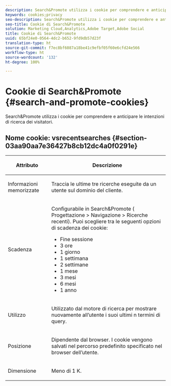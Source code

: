 ```yaml
---
description: Search&Promote utilizza i cookie per comprendere e anticipare le intenzioni di ricerca dei visitatori.
keywords: cookies;privacy
seo-description: Search&Promote utilizza i cookie per comprendere e anticipare le intenzioni di ricerca dei visitatori.
seo-title: Cookie di Search&Promote
solution: Marketing Cloud,Analytics,Adobe Target,Adobe Social
title: Cookie di Search&Promote
uuid: 65bf24e0-0564-4dc2-b652-9fd9db57d23f
translation-type: ht
source-git-commit: f7ec8bf6087a18be41c9efbf05f60e6cfd24e566
workflow-type: ht
source-wordcount: '132'
ht-degree: 100%

---
```



# Cookie di Search&amp;Promote {#search-and-promote-cookies}

Search&amp;Promote utilizza i cookie per comprendere e anticipare le intenzioni di ricerca dei visitatori.

## Nome cookie: vsrecentsearches {#section-03aa90aa7e36427b8cb12dc4a0f0291e}

<table id="table_34AA90F2FFB84500A77D8F4C5008D453"> 
 <thead> 
  <tr> 
   <th colname="col1" class="entry"> <p>Attributo </p> </th> 
   <th colname="col2" class="entry"> <p>Descrizione </p> </th> 
  </tr> 
 </thead>
 <tbody> 
  <tr> 
   <td colname="col1"> <p>Informazioni memorizzate </p> </td> 
   <td colname="col2"> <p> Traccia le ultime tre ricerche eseguite da un utente sul dominio del cliente. </p> </td> 
  </tr> 
  <tr> 
   <td colname="col1"> <p> Scadenza </p> </td> 
   <td colname="col2"> <p>Configurabile in Search&amp;Promote (<span class="uicontrol"> Progettazione</span> &gt; <span class="uicontrol"> Navigazione</span> &gt; <span class="uicontrol"> Ricerche recenti</span>). Puoi scegliere tra le seguenti opzioni di scadenza dei cookie: </p> <p> 
     <ul id="ul_28F564A6337D497699D5247F755981B8"> 
      <li id="li_6478BB5AF82341F787F92D03E277DBBB">Fine sessione </li> 
      <li id="li_AF88B165365D4A63A82CB6ADD4542D66"> 3 ore </li> 
      <li id="li_339475FBAB2248348B54073A2386819D">1 giorno </li> 
      <li id="li_F30E6EF7A7FF467DB995D86AD0DF623B">1 settimana </li> 
      <li id="li_77E18CF7EF8E4B24BAC5440D2B87844B">2 settimane </li> 
      <li id="li_E8A5FF4C97F64BB087422B16AD1F61DB">1 mese </li> 
      <li id="li_C170092F7E5649FE876925B58E6C8580">3 mesi </li> 
      <li id="li_08BD465A900A48BDA1283263047A33FD">6 mesi </li> 
      <li id="li_85FEDE0283F7426B9AF49C72B5089257">1 anno </li> 
     </ul> </p> </td> 
  </tr> 
  <tr> 
   <td colname="col1"> <p> Utilizzo </p> </td> 
   <td colname="col2"> <p>Utilizzato dal motore di ricerca per mostrare nuovamente all’utente i suoi ultimi n termini di query. </p> </td> 
  </tr> 
  <tr> 
   <td colname="col1"> <p> Posizione </p> </td> 
   <td colname="col2"> <p>Dipendente dal browser. I cookie vengono salvati nel percorso predefinito specificato nel browser dell’utente. </p> </td> 
  </tr> 
  <tr> 
   <td colname="col1"> <p> Dimensione </p> </td> 
   <td colname="col2"> <p>Meno di 1 K. </p> </td> 
  </tr> 
 </tbody> 
</table>

